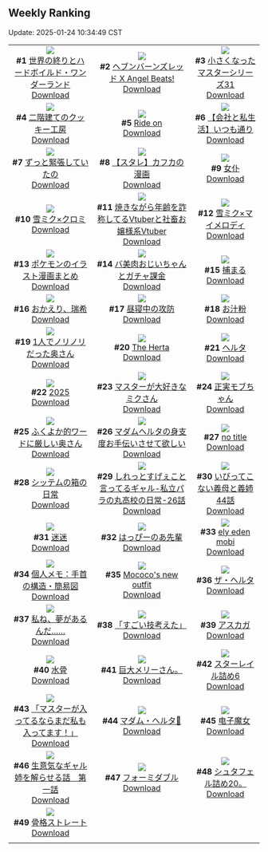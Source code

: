 ## Weekly Ranking
Update: 2025-01-24 10:34:49 CST

|      |      |      |
| :----: | :----: | :----: |
| ![](https://i.pixiv.re/c/240x480/img-master/img/2025/01/17/22/14/55/126310510_p0_master1200.jpg)<br>**#1** [世界の終りとハードボイルド・ワンダーランド](https://www.pixiv.net/artworks/126310510)<br>[Download](https://i.pixiv.re/img-original/img/2025/01/17/22/14/55/126310510_p0.jpg) | ![](https://i.pixiv.re/c/240x480/img-master/img/2025/01/16/00/00/15/126256423_p0_master1200.jpg)<br>**#2** [ヘブンバーンズレッド X Angel Beats!](https://www.pixiv.net/artworks/126256423)<br>[Download](https://i.pixiv.re/img-original/img/2025/01/16/00/00/15/126256423_p0.jpg) | ![](https://i.pixiv.re/c/240x480/img-master/img/2025/01/17/00/10/16/126285203_p0_master1200.jpg)<br>**#3** [小さくなったマスターシリーズ31](https://www.pixiv.net/artworks/126285203)<br>[Download](https://i.pixiv.re/img-original/img/2025/01/17/00/10/16/126285203_p0.jpg) |
| ![](https://i.pixiv.re/c/240x480/img-master/img/2025/01/17/07/30/02/126292401_p0_master1200.jpg)<br>**#4** [二階建てのクッキー工房](https://www.pixiv.net/artworks/126292401)<br>[Download](https://i.pixiv.re/img-original/img/2025/01/17/07/30/02/126292401_p0.jpg) | ![](https://i.pixiv.re/c/240x480/img-master/img/2025/01/16/00/00/15/126256424_p0_master1200.jpg)<br>**#5** [Ride on](https://www.pixiv.net/artworks/126256424)<br>[Download](https://i.pixiv.re/img-original/img/2025/01/16/00/00/15/126256424_p0.jpg) | ![](https://i.pixiv.re/c/240x480/img-master/img/2025/01/17/12/00/22/126296043_p0_master1200.jpg)<br>**#6** [【会社と私生活】いつも通り](https://www.pixiv.net/artworks/126296043)<br>[Download](https://i.pixiv.re/img-original/img/2025/01/17/12/00/22/126296043_p0.jpg) |
| ![](https://i.pixiv.re/c/240x480/img-master/img/2025/01/18/19/33/58/126338307_p0_master1200.jpg)<br>**#7** [ずっと緊張していたの](https://www.pixiv.net/artworks/126338307)<br>[Download](https://i.pixiv.re/img-original/img/2025/01/18/19/33/58/126338307_p0.jpg) | ![](https://i.pixiv.re/c/240x480/img-master/img/2025/01/17/23/27/51/126312969_p0_master1200.jpg)<br>**#8** [【スタレ】カフカの漫画](https://www.pixiv.net/artworks/126312969)<br>[Download](https://i.pixiv.re/img-original/img/2025/01/17/23/27/51/126312969_p0.png) | ![](https://i.pixiv.re/c/240x480/img-master/img/2025/01/17/13/09/34/126297216_p0_master1200.jpg)<br>**#9** [女仆](https://www.pixiv.net/artworks/126297216)<br>[Download](https://i.pixiv.re/img-original/img/2025/01/17/13/09/34/126297216_p0.jpg) |
| ![](https://i.pixiv.re/c/240x480/img-master/img/2025/01/16/20/07/38/126277020_p0_master1200.jpg)<br>**#10** [雪ミク×クロミ](https://www.pixiv.net/artworks/126277020)<br>[Download](https://i.pixiv.re/img-original/img/2025/01/16/20/07/38/126277020_p0.jpg) | ![](https://i.pixiv.re/c/240x480/img-master/img/2025/01/17/20/04/50/126306050_p0_master1200.jpg)<br>**#11** [焼きながら年齢を詐称してるVtuberと社畜お嬢様系Vtuber](https://www.pixiv.net/artworks/126306050)<br>[Download](https://i.pixiv.re/img-original/img/2025/01/17/20/04/50/126306050_p0.png) | ![](https://i.pixiv.re/c/240x480/img-master/img/2025/01/16/20/10/00/126277077_p0_master1200.jpg)<br>**#12** [雪ミク×マイメロディ](https://www.pixiv.net/artworks/126277077)<br>[Download](https://i.pixiv.re/img-original/img/2025/01/16/20/10/00/126277077_p0.jpg) |
| ![](https://i.pixiv.re/c/240x480/img-master/img/2025/01/17/00/02/33/126284838_p0_master1200.jpg)<br>**#13** [ポケモンのイラスト漫画まとめ](https://www.pixiv.net/artworks/126284838)<br>[Download](https://i.pixiv.re/img-original/img/2025/01/17/00/02/33/126284838_p0.jpg) | ![](https://i.pixiv.re/c/240x480/img-master/img/2025/01/17/00/00/34/126284614_p0_master1200.jpg)<br>**#14** [バ美肉おじいちゃんとガチャ課金](https://www.pixiv.net/artworks/126284614)<br>[Download](https://i.pixiv.re/img-original/img/2025/01/17/00/00/34/126284614_p0.jpg) | ![](https://i.pixiv.re/c/240x480/img-master/img/2025/01/17/00/27/06/126285749_p0_master1200.jpg)<br>**#15** [捕まる](https://www.pixiv.net/artworks/126285749)<br>[Download](https://i.pixiv.re/img-original/img/2025/01/17/00/27/06/126285749_p0.jpg) |
| ![](https://i.pixiv.re/c/240x480/img-master/img/2025/01/17/18/01/10/126302337_p0_master1200.jpg)<br>**#16** [おかえり、瑞希](https://www.pixiv.net/artworks/126302337)<br>[Download](https://i.pixiv.re/img-original/img/2025/01/17/18/01/10/126302337_p0.png) | ![](https://i.pixiv.re/c/240x480/img-master/img/2025/01/17/20/30/02/126306754_p0_master1200.jpg)<br>**#17** [昼寝中の攻防](https://www.pixiv.net/artworks/126306754)<br>[Download](https://i.pixiv.re/img-original/img/2025/01/17/20/30/02/126306754_p0.png) | ![](https://i.pixiv.re/c/240x480/img-master/img/2025/01/16/20/30/03/126277647_p0_master1200.jpg)<br>**#18** [お汁粉](https://www.pixiv.net/artworks/126277647)<br>[Download](https://i.pixiv.re/img-original/img/2025/01/16/20/30/03/126277647_p0.png) |
| ![](https://i.pixiv.re/c/240x480/img-master/img/2025/01/17/00/53/59/126284908_p0_master1200.jpg)<br>**#19** [1人でノリノリだった奥さん](https://www.pixiv.net/artworks/126284908)<br>[Download](https://i.pixiv.re/img-original/img/2025/01/17/00/53/59/126284908_p0.jpg) | ![](https://i.pixiv.re/c/240x480/img-master/img/2025/01/18/02/35/02/126317423_p0_master1200.jpg)<br>**#20** [The Herta](https://www.pixiv.net/artworks/126317423)<br>[Download](https://i.pixiv.re/img-original/img/2025/01/18/02/35/02/126317423_p0.png) | ![](https://i.pixiv.re/c/240x480/img-master/img/2025/01/21/15/05/02/126272880_p0_master1200.jpg)<br>**#21** [ヘルタ](https://www.pixiv.net/artworks/126272880)<br>[Download](https://i.pixiv.re/img-original/img/2025/01/21/15/05/02/126272880_p0.png) |
| ![](https://i.pixiv.re/c/240x480/img-master/img/2025/01/17/00/00/16/126284535_p0_master1200.jpg)<br>**#22** [2025](https://www.pixiv.net/artworks/126284535)<br>[Download](https://i.pixiv.re/img-original/img/2025/01/17/00/00/16/126284535_p0.png) | ![](https://i.pixiv.re/c/240x480/img-master/img/2025/01/17/18/05/36/126302523_p0_master1200.jpg)<br>**#23** [マスターが大好きなミクさん](https://www.pixiv.net/artworks/126302523)<br>[Download](https://i.pixiv.re/img-original/img/2025/01/17/18/05/36/126302523_p0.jpg) | ![](https://i.pixiv.re/c/240x480/img-master/img/2025/01/17/00/00/19/126284554_p0_master1200.jpg)<br>**#24** [正実モブちゃん](https://www.pixiv.net/artworks/126284554)<br>[Download](https://i.pixiv.re/img-original/img/2025/01/17/00/00/19/126284554_p0.jpg) |
| ![](https://i.pixiv.re/c/240x480/img-master/img/2025/01/16/03/58/15/126256802_p0_master1200.jpg)<br>**#25** [ふくよか的ワードに厳しい奥さん](https://www.pixiv.net/artworks/126256802)<br>[Download](https://i.pixiv.re/img-original/img/2025/01/16/03/58/15/126256802_p0.jpg) | ![](https://i.pixiv.re/c/240x480/img-master/img/2025/01/17/00/28/19/126285789_p0_master1200.jpg)<br>**#26** [マダムヘルタの身支度お手伝いさせて欲しい](https://www.pixiv.net/artworks/126285789)<br>[Download](https://i.pixiv.re/img-original/img/2025/01/17/00/28/19/126285789_p0.jpg) | ![](https://i.pixiv.re/c/240x480/img-master/img/2025/01/17/20/28/57/126306720_p0_master1200.jpg)<br>**#27** [no title](https://www.pixiv.net/artworks/126306720)<br>[Download](https://i.pixiv.re/img-original/img/2025/01/17/20/28/57/126306720_p0.jpg) |
| ![](https://i.pixiv.re/c/240x480/img-master/img/2025/01/17/00/06/48/126285048_p0_master1200.jpg)<br>**#28** [シッテムの箱の日常](https://www.pixiv.net/artworks/126285048)<br>[Download](https://i.pixiv.re/img-original/img/2025/01/17/00/06/48/126285048_p0.jpg) | ![](https://i.pixiv.re/c/240x480/img-master/img/2025/01/16/00/16/47/126257263_p0_master1200.jpg)<br>**#29** [しれっとすげぇこと言ってるギャル-私立パラの丸高校の日常-26話](https://www.pixiv.net/artworks/126257263)<br>[Download](https://i.pixiv.re/img-original/img/2025/01/16/00/16/47/126257263_p0.jpg) | ![](https://i.pixiv.re/c/240x480/img-master/img/2025/01/18/00/02/25/126314480_p0_master1200.jpg)<br>**#30** [いびってこない義母と義姉 44話](https://www.pixiv.net/artworks/126314480)<br>[Download](https://i.pixiv.re/img-original/img/2025/01/18/00/02/25/126314480_p0.jpg) |
| ![](https://i.pixiv.re/c/240x480/img-master/img/2025/01/17/01/05/18/126286865_p0_master1200.jpg)<br>**#31** [迷迷](https://www.pixiv.net/artworks/126286865)<br>[Download](https://i.pixiv.re/img-original/img/2025/01/17/01/05/18/126286865_p0.jpg) | ![](https://i.pixiv.re/c/240x480/img-master/img/2025/01/17/01/18/43/126287199_master1200.jpg)<br>**#32** [はっぴーのあ先輩](https://www.pixiv.net/artworks/126287199)<br>[Download](https://www.pixiv.net/artworks/126287199) | ![](https://i.pixiv.re/c/240x480/img-master/img/2025/01/17/07/14/33/126292179_p0_master1200.jpg)<br>**#33** [ely eden mobi](https://www.pixiv.net/artworks/126292179)<br>[Download](https://i.pixiv.re/img-original/img/2025/01/17/07/14/33/126292179_p0.png) |
| ![](https://i.pixiv.re/c/240x480/img-master/img/2025/01/18/06/00/09/126321310_p0_master1200.jpg)<br>**#34** [個人メモ：手首の構造・簡易図](https://www.pixiv.net/artworks/126321310)<br>[Download](https://i.pixiv.re/img-original/img/2025/01/18/06/00/09/126321310_p0.jpg) | ![](https://i.pixiv.re/c/240x480/img-master/img/2025/01/17/05/11/34/126290690_p0_master1200.jpg)<br>**#35** [Mococo's new outfit](https://www.pixiv.net/artworks/126290690)<br>[Download](https://i.pixiv.re/img-original/img/2025/01/17/05/11/34/126290690_p0.png) | ![](https://i.pixiv.re/c/240x480/img-master/img/2025/01/17/21/04/29/126307981_p0_master1200.jpg)<br>**#36** [ザ・ヘルタ](https://www.pixiv.net/artworks/126307981)<br>[Download](https://i.pixiv.re/img-original/img/2025/01/17/21/04/29/126307981_p0.jpg) |
| ![](https://i.pixiv.re/c/240x480/img-master/img/2025/01/17/12/43/17/126295446_p0_master1200.jpg)<br>**#37** [私ね、夢があるんだ……](https://www.pixiv.net/artworks/126295446)<br>[Download](https://i.pixiv.re/img-original/img/2025/01/17/12/43/17/126295446_p0.png) | ![](https://i.pixiv.re/c/240x480/img-master/img/2025/01/18/21/25/37/126342186_p0_master1200.jpg)<br>**#38** [「すごい技考えた」](https://www.pixiv.net/artworks/126342186)<br>[Download](https://i.pixiv.re/img-original/img/2025/01/18/21/25/37/126342186_p0.jpg) | ![](https://i.pixiv.re/c/240x480/img-master/img/2025/01/17/05/36/02/126290938_p0_master1200.jpg)<br>**#39** [アスカガ](https://www.pixiv.net/artworks/126290938)<br>[Download](https://i.pixiv.re/img-original/img/2025/01/17/05/36/02/126290938_p0.png) |
| ![](https://i.pixiv.re/c/240x480/img-master/img/2025/01/16/00/00/05/126256360_p0_master1200.jpg)<br>**#40** [水骨](https://www.pixiv.net/artworks/126256360)<br>[Download](https://i.pixiv.re/img-original/img/2025/01/16/00/00/05/126256360_p0.jpg) | ![](https://i.pixiv.re/c/240x480/img-master/img/2025/01/17/00/01/03/126284698_p0_master1200.jpg)<br>**#41** [巨大メリーさん。](https://www.pixiv.net/artworks/126284698)<br>[Download](https://i.pixiv.re/img-original/img/2025/01/17/00/01/03/126284698_p0.jpg) | ![](https://i.pixiv.re/c/240x480/img-master/img/2025/01/17/09/41/13/126294135_p0_master1200.jpg)<br>**#42** [スターレイル詰め6](https://www.pixiv.net/artworks/126294135)<br>[Download](https://i.pixiv.re/img-original/img/2025/01/17/09/41/13/126294135_p0.jpg) |
| ![](https://i.pixiv.re/c/240x480/img-master/img/2025/01/17/00/36/21/126286068_p0_master1200.jpg)<br>**#43** [「マスターが入ってるならまだ私も入ってます！」](https://www.pixiv.net/artworks/126286068)<br>[Download](https://i.pixiv.re/img-original/img/2025/01/17/00/36/21/126286068_p0.jpg) | ![](https://i.pixiv.re/c/240x480/img-master/img/2025/01/16/01/12/15/126258882_p0_master1200.jpg)<br>**#44** [マダム・ヘルタ🎨](https://www.pixiv.net/artworks/126258882)<br>[Download](https://i.pixiv.re/img-original/img/2025/01/16/01/12/15/126258882_p0.jpg) | ![](https://i.pixiv.re/c/240x480/img-master/img/2025/01/16/14/52/17/126270092_p0_master1200.jpg)<br>**#45** [电子魔女](https://www.pixiv.net/artworks/126270092)<br>[Download](https://i.pixiv.re/img-original/img/2025/01/16/14/52/17/126270092_p0.jpg) |
| ![](https://i.pixiv.re/c/240x480/img-master/img/2025/01/17/18/15/42/126302798_p0_master1200.jpg)<br>**#46** [生意気なギャル姉を解らせる話　第一話](https://www.pixiv.net/artworks/126302798)<br>[Download](https://i.pixiv.re/img-original/img/2025/01/17/18/15/42/126302798_p0.jpg) | ![](https://i.pixiv.re/c/240x480/img-master/img/2025/01/17/14/48/35/126298664_p0_master1200.jpg)<br>**#47** [フォーミダブル](https://www.pixiv.net/artworks/126298664)<br>[Download](https://i.pixiv.re/img-original/img/2025/01/17/14/48/35/126298664_p0.png) | ![](https://i.pixiv.re/c/240x480/img-master/img/2025/01/18/23/07/20/126345932_p0_master1200.jpg)<br>**#48** [シュタフェル詰め20。](https://www.pixiv.net/artworks/126345932)<br>[Download](https://i.pixiv.re/img-original/img/2025/01/18/23/07/20/126345932_p0.png) |
| ![](https://i.pixiv.re/c/240x480/img-master/img/2025/01/17/07/04/28/126292047_p0_master1200.jpg)<br>**#49** [骨格ストレート](https://www.pixiv.net/artworks/126292047)<br>[Download](https://i.pixiv.re/img-original/img/2025/01/17/07/04/28/126292047_p0.jpg) |
|      |      |
